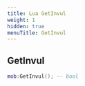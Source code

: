 ```yaml
---
title: Lua GetInvul
weight: 1
hidden: true
menuTitle: GetInvul
---
```

## GetInvul
```lua
mob:GetInvul(); -- bool
```